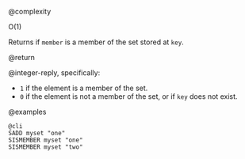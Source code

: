 @complexity

O(1)


Returns if `member` is a member of the set stored at `key`.

@return

@integer-reply, specifically:

* `1` if the element is a member of the set.
* `0` if the element is not a member of the set, or if `key` does not exist.

@examples

    @cli
    SADD myset "one"
    SISMEMBER myset "one"
    SISMEMBER myset "two"

